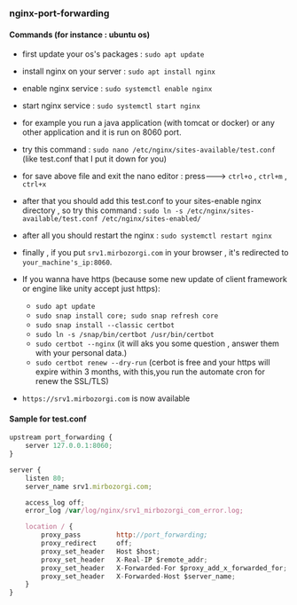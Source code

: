 ### nginx-port-forwarding

#### Commands (for instance : ubuntu os)
- first update your os's packages : `sudo apt update`
- install nginx on your server : `sudo apt install nginx`
- enable nginx service : `sudo systemctl enable nginx`
- start nginx service : `sudo systemctl start nginx`
- for example you run a java application (with tomcat or docker) or any other application and it is run on 8060 port.
- try this command : `sudo nano /etc/nginx/sites-available/test.conf` (like test.conf that I put it down for you)
- for save above file and exit the nano editor : press---> `ctrl+o` , `ctrl+m` , `ctrl+x`
- after that you should add this test.conf to your sites-enable nginx directory , so try this command : 
      `sudo ln -s /etc/nginx/sites-available/test.conf /etc/nginx/sites-enabled/`
- after all you should restart the nginx : `sudo systemctl restart nginx`
- finally , if you put `srv1.mirbozorgi.com` in your browser , it's redirected to `your_machine's_ip:8060`.
- If you wanna have https (because some new update of client framework or engine like unity accept just https):
    - `sudo apt update`
    - `sudo snap install core; sudo snap refresh core`
    - `sudo snap install --classic certbot`
    - `sudo ln -s /snap/bin/certbot /usr/bin/certbot`
    - `sudo certbot --nginx` (it will aks you some question , answer them with your personal data.)
    - `sudo certbot renew --dry-run` (cerbot is free and  your https will expire within 3 months,  with this,you run the automate cron for renew the SSL/TLS)

-  `https://srv1.mirbozorgi.com` is now available



#### Sample for test.conf
``` js
upstream port_forwarding {
    server 127.0.0.1:8060;
}

server {
    listen 80;
    server_name srv1.mirbozorgi.com;

    access_log off;
    error_log /var/log/nginx/srv1_mirbozorgi_com_error.log;

    location / {
        proxy_pass         http://port_forwarding;
        proxy_redirect     off;
        proxy_set_header   Host $host;
        proxy_set_header   X-Real-IP $remote_addr;
        proxy_set_header   X-Forwarded-For $proxy_add_x_forwarded_for;
        proxy_set_header   X-Forwarded-Host $server_name;
    }
}


```
